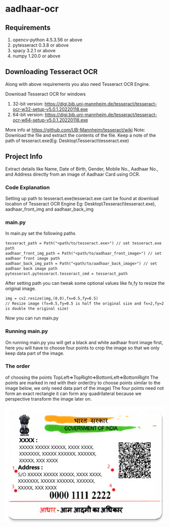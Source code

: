 # aadhaar-ocr

## Requirements
1) opencv-python 4.5.3.56 or above
2) pytesseract 0.3.8 or above
3) spacy 3.2.1 or above
4) numpy 1.20.0 or above

## Downloading Tesseract OCR
Along with above requirements you also need Tesseract OCR Engine.

Download Tesseract OCR for windows
1) 32-bit version:
   https://digi.bib.uni-mannheim.de/tesseract/tesseract-ocr-w32-setup-v5.0.1.20220118.exe
2) 64-bit version:
   https://digi.bib.uni-mannheim.de/tesseract/tesseract-ocr-w64-setup-v5.0.1.20220118.exe

More info at https://github.com/UB-Mannheim/tesseract/wiki
Note: Download the file and extract the contents of the file. Keep a note of the path of tesseract.exe(Eg: Desktop\Tesseract\tesseract.exe)

## Project Info

Extract details like Name, Date of Birth, Gender, Mobile No., Aadhaar No., and Address directly from an image of Aadhaar Card using OCR.

### Code Explanation

Setting up path to tesseract.exe(tesseract.exe cant be found at download location of Tesseract OCR Engine Eg: Desktop\Tesseract\tesseract.exe),
aadhaar_front_img and aadhaar_back_img

### main.py
In main.py set the following paths
```
tesseract_path = Path("<path/to/tesseract.exe>") // set tesseract.exe path
aadhaar_front_img_path = Path("<path/to/aadhaar_front_image>") // set aadhaar front image path
aadhaar_back_img_path = Path("<path/to/aadhaar_back_image>") // set aadhaar back image path
pytesseract.pytesseract.tesseract_cmd = tesseract_path
```
After setting path you can tweak some optional values like fx,fy to resize the original image.
```
img = cv2.resize(img,(0,0),fx=0.5,fy=0.5)
// Resize image (fx=0.5,fy=0.5 is half the original size and fx=2,fy=2 is double the original size)
```
Now you can run main.py

### Running main.py
On running main.py you will get a black and white aadhaar front image first, here you will have to choose four points to crop the image so 
that we only keep data part of the image.

### The order 

of choosing the points
TopLeft=>TopRight=>BottomLeft=>BottomRight
The points are marked in red with their order(try to choose points similar to the image below, we only need data part of the image)
The four points need not form an exact rectangle it can form any quadrilateral because we perspective transform the image later on.

![alt text](https://github.com/wasdac9/aadhaar-ocr/blob/main/aadhaar_back_example.png)


